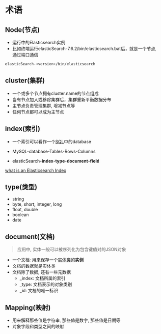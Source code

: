 # 术语

## Node(节点)

- 运行中的Elasticsearch实例
- 比如终端运行elasticSearch-7.6.2/bin/elasticsearch.bat后，就是一个节点, 通过端口通信

```bash
elasticSearch-<version>/bin/elasticsearch
```

## cluster(集群)

- 一个或多个节点拥有cluster.name的节点组成
- 当有节点加入或移除集群后，集群重新平衡数据分布
- 主节点负责管理集群, 增减节点等
- 任何节点都可以成为主节点

## index(索引)

- 一个索引可以看作一个[SQL](MySQL.md)中的database

- MySQL-database-Tables-Rows-Columns
- elasticSearch-**index**-**type**-**document**-**field**

[what is an Elasticsearch Index](ElasticSearch_Index_Blog.md)


## type(类型)

- string
- byte, short, integer, long
- float, double
- boolean
- date

## document(文档)

> 应用中, 实体一般可以被序列化为包含键值对的JSON对象

- 一个文档: 用来保存一个[实体类](Java_Pojo.md)的**实例**
- 文档的数据就是实体类
- 文档除了数据, 还有一些元数据
  - _index: 文档所属的索引
  - _type: 文档表示的对象类别
  - _id: 文档的唯一标识

## Mapping(映射)

- 用来解释那些值是字符串, 那些值是数字, 那些值是日期等
- 对象字段和类型之间的映射



